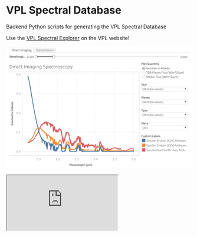 # VPL Spectral Database
Backend Python scripts for generating the VPL Spectral Database 

Use the [VPL Spectral Explorer](http://depts.washington.edu/naivpl/content/vpl-spectral-explorer) on the VPL website!

[![VPL Spectral Explorer](documents/vpl_spectral_explorer1.png)](http://depts.washington.edu/naivpl/content/vpl-spectral-explorer)

<iframe src="https://public.tableau.com/views/VPLSpectralExplorerv3_2/Dashboard1?:embed=y&:embed_code_version=3&:loadOrderID=0&:display_count=yes"></iframe>            
